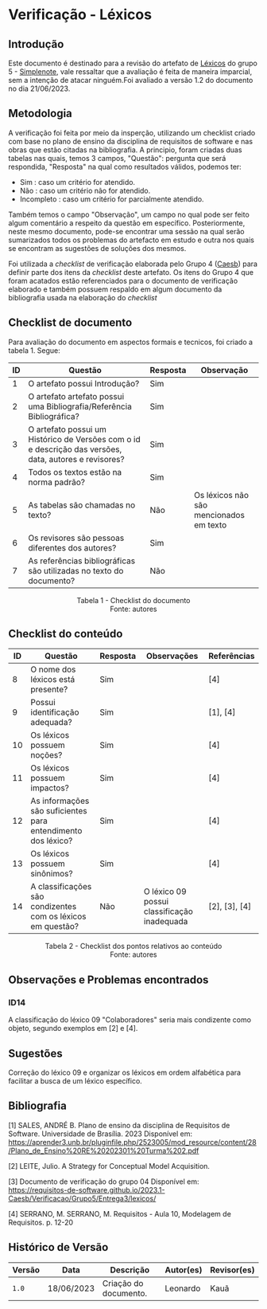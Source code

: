 # Verificação - Léxicos

## Introdução

Este documento é destinado para a revisão do artefato de [Léxicos](<https://requisitos-de-software.github.io/2023.1-Simplenote/modelagem/lexico/>) do grupo 5 - [Simplenote](https://github.com/Requisitos-de-Software/2023.1-Simplenote), vale ressaltar que a avaliação é feita de maneira imparcial, sem a intenção de atacar ninguém.Foi avaliado a versão 1.2 do documento no dia 21/06/2023.

## Metodologia

A verificação foi feita por meio da insperção, utilizando um checklist criado com base no plano de ensino da disciplina de requisitos de software e nas obras que estão citadas na bibliografia. A principio, foram criadas duas tabelas nas quais, temos 3 campos, "Questão": pergunta que será respondida, "Resposta" na qual como resultados válidos, podemos ter:

- Sim : caso um critério for atendido.
- Não : caso um critério não for atendido.
- Incompleto : caso um critério for parcialmente atendido.

Também temos o campo "Observação", um campo no qual pode ser feito algum comentário a respeito da questão em específico. Posteriormente, neste mesmo documento, pode-se encontrar uma sessão na qual serão sumarizados todos os problemas do artefacto em estudo e outra nos quais se encontram as sugestões de soluções dos mesmos.

Foi utilizada a *checklist* de verificação elaborada pelo Grupo 4 ([Caesb](https://requisitos-de-software.github.io/2023.1-Caesb/Verificacao/Grupo5/Entrega1/Entrega1/)) para definir parte dos itens da *checklist* deste artefato. Os itens do Grupo 4 que foram acatados estão referenciados para o documento de verificação elaborado e também possuem respaldo em algum documento da bibliografia usada na elaboração do *checklist* 

## Checklist de documento
Para avaliação do documento em aspectos formais e tecnicos, foi criado a tabela 1. Segue:

|ID|Questão|Resposta|Observação|
|--|-------|--------|----------|
|1|O artefato possui Introdução?                                                                                |    Sim    |          |
|2|O artefato artefato possui uma Bibliografia/Referência Bibliográfica?                                        |    Sim    |          |
|3|O artefato possui um Histórico de Versões com o id e descrição das versões, data, autores e revisores?       |    Sim    |          |
|4|Todos os textos estão na norma padrão?                                                                       |    Sim    |          |
|5|As tabelas são chamadas no texto?                                                                            |    Não    |    Os léxicos não são mencionados em texto      |
|6|Os revisores são pessoas diferentes dos autores?                                                             |    Sim    |          |
|7|As referências bibliográficas são utilizadas no texto do documento? | Não | |

<p align="center"> Tabela 1 - Checklist do documento <br> Fonte: autores </p>

## Checklist do conteúdo

| ID   | Questão                                                                           |  Resposta   | Observações | Referências |
| ---  | -----------------------------------------------------------                       |-------------| ----------- |---------   |
|  8   |               O nome dos léxicos está presente?                                   | Sim         |             | [4] |
|  9   |               Possui identificação adequada?                                      | Sim         |             | [1], [4] |
|  10   |                       Os léxicos possuem noções?                                 | Sim         |             | [4] |
|  11  |                     Os léxicos possuem impactos?                                  | Sim         |             | [4] |
|  12  | As informações são suficientes para entendimento dos léxico?                      | Sim         |             | [4] |
|  13  |                      Os léxicos possuem sinônimos?                                | Sim         |             | [4] |
|  14  | A classificações são condizentes com os léxicos em questão?                       | Não         | O léxico 09 possui classificação inadequada | [2], [3], [4] |

<p align="center"> Tabela 2 - Checklist dos pontos relativos ao conteúdo <br> Fonte: autores </p>

## Observações e Problemas encontrados

### ID14

A classificação do léxico 09 "Colaboradores" seria mais condizente como objeto, segundo exemplos em [2] e [4].

## Sugestões

Correção do léxico 09 e organizar os léxicos em ordem alfabética para facilitar a busca de um léxico específico.

## Bibliografia


[1] SALES, ANDRÉ B. Plano de ensino da disciplina de Requisitos de Software. Universidade de Brasília. 2023 Disponível em: https://aprender3.unb.br/pluginfile.php/2523005/mod_resource/content/28/Plano_de_Ensino%20RE%20202301%20Turma%202.pdf </br>

[2] LEITE, Julio. A Strategy for Conceptual Model Acquisition. 

[3] Documento de verificação do grupo 04 Disponível em: https://requisitos-de-software.github.io/2023.1-Caesb/Verificacao/Grupo5/Entrega3/lexicos/

[4] SERRANO, M. SERRANO, M. Requisitos - Aula 10, Modelagem de Requisitos. p. 12-20

## Histórico de Versão

| Versão | Data       | Descrição             | Autor(es) | Revisor(es)        |
| ------ | ---------- | --------------------- | --------- | ------------------ |
| `1.0`  | 18/06/2023 | Criação do documento. | Leonardo      | Kauã            |
